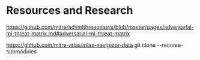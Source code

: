 # Resources and Research

https://github.com/mitre/advmlthreatmatrix/blob/master/pages/adversarial-ml-threat-matrix.md#adversarial-ml-threat-matrix

https://github.com/mitre-atlas/atlas-navigator-data
git clone --recurse-submodules